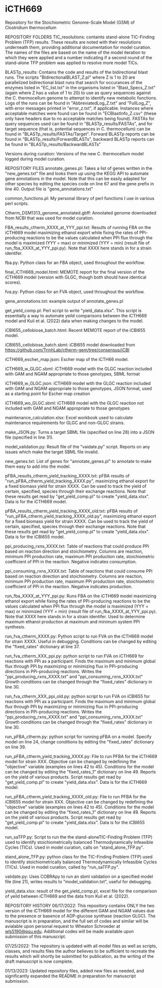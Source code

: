 # iCTH669
Repository for the Stoichiometric Genome-Scale Model (GSM) of Clostridium thermocellum

REPOSITORY FOLDERS
TIC_resolutions: containts stand-alone TIC-Finding Problem (TFP) results. These results are noted with their resolutions underneath them, providing additional documentation for model curation. The names of the files are based on the name of the model iteration to which they were applied and a number indicating if a second round of the stand-alone TFP problem was applied to resolve more model TICs. 

BLASTp_results: Contains the code and results of the bidirectional blast runs. The scripts "BidirectionalBLAST_Z.pl" where Z is 1 to 20 are parallelized bidirectional blast runs that search for occurances of the enzymes listed in "EC_list.txt" in the organisms listed in "Blast_Specs_Z.txt" (again where Z has a value of 1 to 20) to use as query sequences against the C. thermocellum genome to attempt to identify new metabolic functions. Logs of the runs can be found in "AbbreviatedLog_Z.txt" and "FullLog_Z", with error messages printed in "error_z.txt", if applicable. Instances where acceptable matches were found  can be found in "ECBlastInfo_Z.csv" (these only have headers due to no acceptable matches being found). FASTAs for query sequences used can be found in "BLASTp_results/FASTAs", and for target sequence (that is, potential sequences in C. thermocellum) can be found in "BLASTp_results/FASTAs/Target". Forward BLASTp reports can be found in "BLASTp_results/ForwardBLASTs", backward BLASTp reports can be found in "BLASTp_results/BackwardBLASTs"

Versions during curation: Versions of the new C. thermocellum model logged during model curation. 

REPOSITORY FILES
annotate_genes.pl: Takes a list of genes written in the "new_genes.txt" file and looks them up using the KEGG API to automate gene annotations in the model. Note that this can be easily adapted for other species by editing the species code on line 67 and the gene prefix in line 40. Output file is "gene_annotations.txt"

common_functions.pl: My personal library of perl functions I use in various perl scripts. 

Ctherm_DSM1313_genome_annotated.gbff: Annotated genome downloaded from NCBI that was used for model curation. 

FBA_results_ctherm_XXXX_at_YYY_ppi.txt: Results of running FBA on the iCTH669 model maximizing ethanol export while fixing the rates of PPi-producing reactions to be the values calculated when PPi flux through the model is maximized (YYY = max) or minimized (YYY = min) (result file of run_fba_XXXX_at_YYY_ppi.py). Note that XXXX here stands in for a strain identifer. 

fba.py: Python class for an FBA object, used throughout the workflow.

final_iCTH669_model.html: MEMOTE report for the final version of the iCTH669 model (version with GLGC, though both should have identical scores).

fva.py: Python class for an FVA object, used throughout the workflow.

gene_annotations.txt: example output of annotate_genes.pl

get_yield_comp.pl: Perl script to write "yield_data.xlsx". This script is essentially a way to automate yeild comparisons between the iCTH669 model and Kuil et al. (2022) data when making changes to the model. 

iCBI655_cellobiose_batch.html: Recent MEMOTE report of the iCBI655 model. 

iCBI655_cellobiose_batch.sbml: iCBI655 model downloaded from https://github.com/TrinhLab/ctherm-gem/tree/consensus/iCBI

iCTH669_escher_map.json: Escher map of the iCTH66 model.

iCTH669_w_GLGC.sbml: iCTH669 model with the GLGC reaction included with GAM and NGAM appropriate to those genotypes, SBML format

iCTH669_w_GLGC.json: iCTH669 model with the GLGC reaction included with GAM and NGAM appropriate to those genotypes, JSON format, used as a starting point for Escher map creation

iCTH669_wo_GLGC.sbml: iCTH669 model with the GLGC reaction not included with GAM and NGAM appropriate to those genotypes

maintenance_calculation.xlsx: Excel workbook used to calculate maintenance requirements for GLGC and non-GLGC strains. 

make_JSON.py: Turns a target SBML file (specified on line 28) into a JSON file (specified in line 31). 

model_validation.py: Result file of the "vaidate.py" script. Reports on any issues which make the target SBML file invalid. 

new_genes.txt: List of genes for "annotate_genes.pl" to annotate to make them easy to add into the model. 

pFBA_results_ctherm_yield_tracking_XXXX.txt: pFBA results of "run_pFBA_ctherm_yield_tracking_XXXX.py", maximizing ethanol export for a fixed biomass yield for strain XXXX. Can be used to track the yield of certain, specified, species through their exchange reactions. Note that these results get read by "get_yield_comp.pl" to create "yield_data.xlsx". Data is for the iCTH669 model. 

pFBA_results_ctherm_yield_tracking_XXXX_old.txt: pFBA results of "run_pFBA_ctherm_yield_tracking_XXXX_old.py", maximizing ethanol export for a fixed biomass yield for strain XXXX. Can be used to track the yield of certain, specified, species through their exchange reactions. Note that these results get read by "get_yield_comp.pl" to create "yield_data.xlsx". Data is for the iCBI655 model.

ppi_producing_rxns_XXXX.txt: Table of reactions that could produce PPi based on reaction direction and stoichiometry. Columns are reaction, minimum PPi production rate, maximum PPi production rate, stoichiometric coefficient of PPi in the reaction. Negative indicates consumption. 

ppi_consuming_rxns_XXXX.txt: Table of reactions that could consume PPi based on reaction direction and stoichiometry. Columns are reaction, minimum PPi production rate, maximum PPi production rate, stoichiometric coefficient of PPi in the reaction. Negative indicates production. 

run_fba_XXXX_at_YYY_ppi.py: Runs FBA on the iCTH669 model maximizing ethanol export while fixing the rates of PPi-producing reactions to be the values calculated when PPi flux through the model is maximized (YYY = max) or minimized (YYY = min) (result file of run_fba_XXXX_at_YYY_ppi.py). Note that XXXX here stands in for a strain identifer. Used to determine maximum ethanol production at maximum and minimum system PPi synthesis. 

run_fva_ctherm_XXXX.py: Python script to run FVA on the iCTH669 model for strain XXXX. Useful in debugging. Conditions can be changed by editing the "fixed_rates" dictionary at line 37. 

run_fva_ctherm_XXX_ppi.py: python script to run FVA on iCTH669 for reactions with PPi as a participant. Finds the maximum and minimum global flux through PPi by maximizing or minimizing flux in PPi-producing directions in PPi-producing reactions. Writes the "ppi_producing_rxns_XXXX.txt" and "ppi_consuming_rxns_XXXX.txt" Growth conditions can be changed through the "fixed_rates" dictionary in line 30. 

run_fva_ctherm_XXX_ppi_old.py: python script to run FVA on iCBI655 for reactions with PPi as a participant. Finds the maximum and minimum global flux through PPi by maximizing or minimizing flux in PPi-producing directions in PPi-producing reactions. Writes the "ppi_producing_rxns_XXXX.txt" and "ppi_consuming_rxns_XXXX.txt" Growth conditions can be changed through the "fixed_rates" dictionary in line 30. 

run_pFBA_ctherm.py: python script for running pFBA on a model. Specify model on line 24, change conditions by editing the "fixed_rates" dictionary on line 39. 

run_pFBA_ctherm_yield_tracking_XXXX.py: File to run PFBA for the iCTH669 model for strain XXX. Objective can be changed by redefining the "objective" variable (examples on lines 42 to 45). Conditions for the model can be changed by editing the "fixed_rates_1" dictionary on line 49. Reports on the yield of various products. Script results get read by "get_yield_comp.pl" to create "yield_data.xlsx". Data is for the iCTH669 model. 

run_pFBA_ctherm_yield_tracking_XXXX_old.py: File to run PFBA for the iCBI655 model for strain XXX. Objective can be changed by redefining the "objective" variable (examples on lines 42 to 45). Conditions for the model can be changed by editing the "fixed_rates_1" dictionary on line 49. Reports on the yield of various products. Script results get read by "get_yield_comp.pl" to create "yield_data.xlsx". Data is for the iCBI655 model. 

run_saTFP.py: Script to run the the stand-aloneTIC-Finding Problem (TFP) used to identify stoichiometrically balanced Thermodynamically Infeasible Cycles (TICs). Used in model curation, calls on "stand_alone_TFP.py".

stand_alone_TFP.py: python class for the TIC-Finding Problem (TFP) used to identify stoichiometrically balanced Thermodynamically Infeasible Cycles (TICs). Used in model curation, called by "run_saTFP.py".

validate.py: Uses COBRApy to run an sbml validation on a specified model file (line 21), writes results to "model_validation.txt", useful for debugging. 

yield_data.xlsx: result of the get_yield_comp.pl, excel file for the comparison of yeild between iCTH669 and the data from Kuil et al. (2022). 

REPOSITORY HISTORY
06/17/2022: This repository contains ONLY the two version of the iCTH669 model for the different GAM and NGAM values due to the presence or basence of ADP-glucose synthase (reaction GLGC). The manuscript is in preparation, and the full set of codes and similar will be avialable upon personal request to Wheaton Schroeder at wls5190@psu.edu. Additional codes will be made available upon submission of this manuscript. 

07/25/2022: The repository is updated with all model files as well as scripts, classes, and results files the author believes to be sufficient to recreate the results which will shortly be submitted for publication, as the writing of the draft manuscript is now complete. 

01/13/2023: Updated repository files, added new files as needed, and significantly expanded the README in preparation for manuscript submission. 
